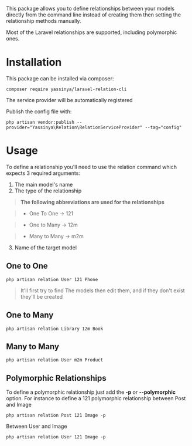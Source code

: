 This package allows you to define relationships between your models directly from the command line instead of creating them then setting the relationship methods manually.

Most of the Laravel relationships are supported, including polymorphic ones.

# Installation

This package can be installed via composer:
```
composer require yassinya/laravel-relation-cli
```

The service provider will be automatically registered

Publish the config file with:
```
php artisan vendor:publish --provider="Yassinya\Relation\RelationServiceProvider" --tag="config"
```

# Usage
To define a relationship you'll need to use the relation command which expects 3 required arguments:
1. The main model's name
2. The type of the relationship
> **The following abbreviations are used for the relationships**

> - One To One -> 121

> - One to Many -> 12m

> - Many to Many -> m2m

3. Name of the target model 

## One to One

```
php artisan relation User 121 Phone
```
> It'll first try to find The models then edit them, and if they don't exist they'll be created

## One to Many

```
php artisan relation Library 12m Book
```

## Many to Many

```
php artisan relation User m2m Product
```

## Polymorphic Relationships
To define a polymorphic relationship just add the **-p** or **--polymorphic** option. For instance
to define a 121 polymorphic relationship between Post and Image 

```
php artisan relation Post 121 Image -p
```

Between User and Image 

```
php artisan relation User 121 Image -p
```

